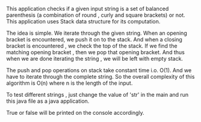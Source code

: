 This application checks if a given input string is a set of balanced parenthesis (a combination of round , curly and square brackets) or not.
This application uses Stack data structure for its computation.

The idea is simple.
We iterate through the given string.
When an opening bracket is encountered, we push it on to the stack.
And when a closing bracket is encountered , we check the top of the stack. If we find the matching opening bracket , then 
we pop that opening bracket.
And thus when we are done iterating the string , we will be left with empty stack.

The push and pop operations on stack take constant time i.o. O(1).
And we have to iterate through the complete string.
So the overall complexity of this algorithm is O(n) where n is the length of the input.

To test different strings , just change the value of 'str' in the main and run this java file as a java application.

True or false will be printed on the console accordingly. 